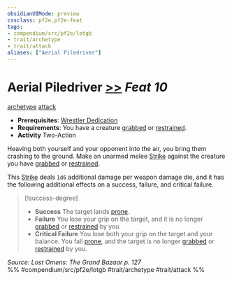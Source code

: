 ```yaml
---
obsidianUIMode: preview
cssclass: pf2e,pf2e-feat
tags:
- compendium/src/pf2e/lotgb
- trait/archetype
- trait/attack
aliases: ["Aerial Piledriver"]
---
```

# Aerial Piledriver  [>>](../../Rules/core-rulebook/chapter-9-playing-the-game.md#Actions "Two-Action") *Feat 10*  
[archetype](../../Rules/traits/archetype.md)  [attack](../../Rules/traits/attack.md)  

- **Prerequisites**: [Wrestler Dedication](wrestler-dedication-lotgb.md)
- **Requirements**: You have a creature [grabbed](../../Rules/conditions.md#Grabbed) or [restrained](../../Rules/conditions.md#Restrained).
- **Activity** Two-Action

Heaving both yourself and your opponent into the air, you bring them crashing to the ground. Make an unarmed melee [Strike](../../Rules/actions/strike.md) against the creature you have [grabbed](../../Rules/conditions.md#Grabbed) or [restrained](../../Rules/conditions.md#Restrained).

This [Strike](../../Rules/actions/strike.md) deals `1d6` additional damage per weapon damage die, and it has the following additional effects on a success, failure, and critical failure.

> [!success-degree] 
> - **Success** The target lands [prone](../../Rules/conditions.md#Prone).
> - **Failure** You lose your grip on the target, and it is no longer [grabbed](../../Rules/conditions.md#Grabbed) or [restrained](../../Rules/conditions.md#Restrained) by you.
> - **Critical Failure** You lose both your grip on the target and your balance. You fall [prone](../../Rules/conditions.md#Prone), and the target is no longer [grabbed](../../Rules/conditions.md#Grabbed) or [restrained](../../Rules/conditions.md#Restrained) by you.

*Source: Lost Omens: The Grand Bazaar p. 127*  
%% #compendium/src/pf2e/lotgb #trait/archetype #trait/attack %%